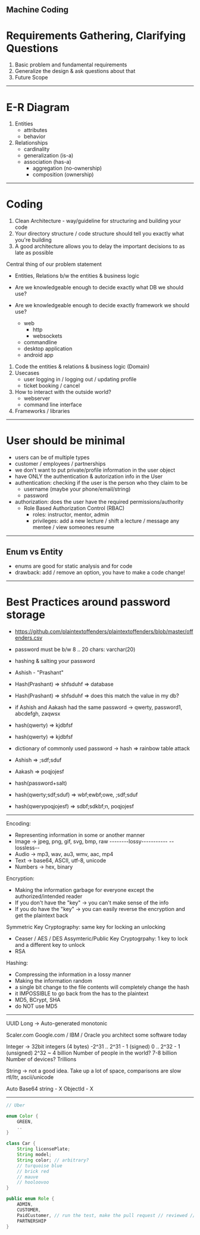 Machine Coding
--------------

Requirements Gathering, Clarifying Questions
============================================
1. Basic problem and fundamental requirements
2. Generalize the design & ask questions about that
3. Future Scope

-- --

E-R Diagram
===========
1. Entities
   - attributes
   - behavior
2. Relationships
    - cardinality
    - generalization (is-a)
    - association (has-a)
        + aggregation (no-ownership)
        + composition (ownership)

-- --

Coding
======

1. Clean Architecture - way/guideline for structuring and building your code
2. Your directory structure / code structure should tell you exactly what you're building
3. A good architecture allows you to delay the important decisions to as late as possible

Central thing of our problem statement
- Entities, Relations b/w the entities & business logic

- Are we knowledgeable enough to decide exactly what DB we should use?
- Are we knowledgeable enough to decide exactly framework we should use?
   + web
       - http
       - websockets
   + commandline
   + desktop application
   + android app
   

1. Code the entities & relations & business logic (Domain)
2. Usecases
   - user logging in / logging out / updating profile
   - ticket booking / cancel
3. How to interact with the outside world?
   - webserver
   - command line interface
4. Frameworks / libraries

-- --

User should be minimal
======================

- users can be of multiple types
- customer / employees / partnerships
- we don't want to put private/profile information in the user object
- have ONLY the authentication & autorization info in the User
- authentication: checking if the user is the person who they claim to be
    + username  (maybe your phone/email/string)
    + password
- authorization: does the user have the required permissions/authority
    + Role Based Authorization Control (RBAC)
        - roles: instructor, mentor, admin
        - privileges: add a new lecture / shift a lecture / message any mentee / view someones resume

-- --

Enum vs Entity
--------------
- enums are good for static analysis and for code
- drawback: add / remove an option, you have to make a code change!

-- --

Best Practices around password storage
======================================
- https://github.com/plaintextoffenders/plaintextoffenders/blob/master/offenders.csv
- password must be b/w 8 .. 20 chars: varchar(20) 
- hashing & salting your password
- Ashish - "Prashant"
- Hash(Prashant)  => shfsduhf => database
- Hash(Prashant) => shfsduhf => does this match the value in my db?

- if Ashish and Aakash had the same password -> qwerty, password1, abcdefgh, zaqwsx
- hash(qwerty) => kjdbfsf
- hash(qwerty) => kjdbfsf
- dictionary of commonly used password -> hash => rainbow table attack

- Ashish => ;sdf;sduf
- Aakash => poqjojesf
- hash(password+salt)
- hash(qwerty;sdf;sduf) => wbf;ewbf;owe, ;sdf;sduf
- hash(qwerypoqjojesf) => sdbf;sdkbf;n, poqjojesf
-- --

Encoding:
- Representing information in some or another manner
- Image -> jpeg, png, gif, svg, bmp, raw
         --------lossy-----------  --lossless--
- Audio -> mp3, wav, au3, wmv, aac, mp4
- Text -> base64, ASCII, utf-8, unicode
- Numbers -> hex, binary

Encryption:
- Making the information garbage for everyone except the authorized/intended reader
- If you don't have the "key" -> you can't make sense of the info
- If you do have the "key" -> you can easily reverse the encryption and get the plaintext back

Symmetric Key Cryptography: same key for locking an unlocking
- Ceaser / AES / DES
Assymteric/Public Key Cryptogrpahy: 1 key to lock and a different key to unlock
- RSA

Hashing:
- Compressing the information in a lossy manner
- Making the information random
- a single bit change to the file contents will completely change the hash
- it IMPOSSIBLE to go back from the has to the plaintext
- MD5, BCrypt, SHA
- do NOT use MD5
-- --

UUID
Long -> Auto-generated  monotonic

Scaler.com
Google.com / IBM / Oracle
you architect some software today

Integer -> 32bit integers (4 bytes)
-2^31 .. 2^31 - 1 (signed)
0 .. 2^32 - 1     (unsigned)
2^32 ~ 4 billion
Number of people in the world? 7-8 billion
Number of devices? Trillions

String -> not a good idea. Take up a lot of space, comparisons are slow
rtl/ltr, ascii/unicode

Auto
Base64 string - X
ObjectId - X


-- --

```java
// Uber

enum Color {
    GREEN,
    ..
}

class Car {
    String licensePlate;
    String model;
    String color; // arbitrary?
    // turquoise blue
    // brick red
    // mauve
    // hooloovoo
}

public enum Role {
    ADMIN,
    CUSTOMER,
    PaidCustomer, // run the test, make the pull request // reviewed // merged // qa // staging server // AB-tested on 5% of production // public
    PARTNERSHIP
}
```